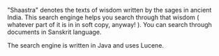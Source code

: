 "Shaastra" denotes the texts of wisdom written by the sages in ancient India. This search enginge helps you search through that wisdom ( whatever part of it is in in soft copy, anyway! ). You can search through documents in Sanskrit language.

The search engine is written in Java and uses Lucene.